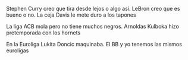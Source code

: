 Stephen Curry creo que tira desde lejos o algo así. 
LeBron creo que es bueno o no. 
La ceja Davis le mete duro a los tapones

La liga ACB mola pero no tiene muchos negros. 
Arnoldas Kulboka hizo pretemporada con los hornets

En la Euroliga Lukita Doncic maquinaba. 
El BB y yo tenemos las mismos euroligas

